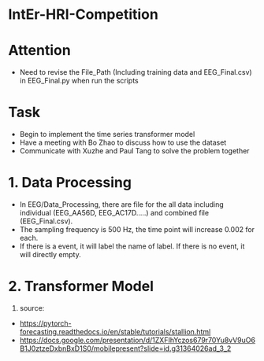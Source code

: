 # IntEr-HRI-Competition

# Attention
- Need to revise the File_Path (Including training data and EEG_Final.csv) in EEG_Final.py when run the scripts

# Task
- Begin to implement the time series transformer model
- Have a meeting with Bo Zhao to discuss how to use the dataset
- Communicate with Xuzhe and Paul Tang to solve the problem together

# 1. Data Processing
- In EEG/Data_Processing, there are file for the all data including individual (EEG_AA56D, EEG_AC17D.....) and combined file (EEG_Final.csv).
- The sampling frequency is 500 Hz, the time point will increase 0.002 for each.
- If there is a event, it will label the name of label. If there is no event, it will directly empty.

# 2. Transformer Model
1. source:
- https://pytorch-forecasting.readthedocs.io/en/stable/tutorials/stallion.html
- https://docs.google.com/presentation/d/1ZXFIhYczos679r70Yu8vV9uO6B1J0ztzeDxbnBxD1S0/mobilepresent?slide=id.g31364026ad_3_2
